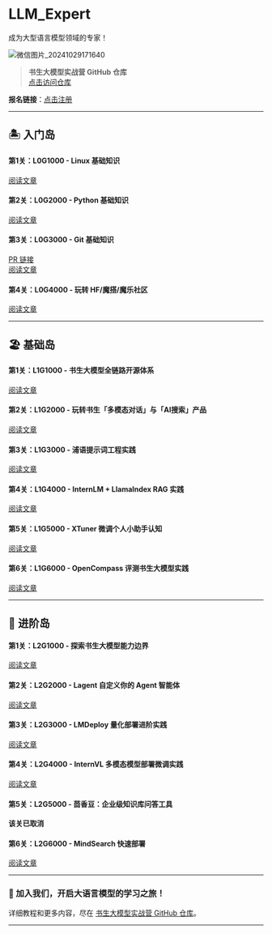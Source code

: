# LLM_Expert

成为大型语言模型领域的专家！

![微信图片_20241029171640](https://github.com/user-attachments/assets/0fbceb04-95c9-4b83-a392-d79f39283dbb)

> **书生大模型实战营 GitHub 仓库**  
> [点击访问仓库](https://github.com/InternLM/Tutorial)

**报名链接**：[点击注册](https://aicarrier.feishu.cn/wiki/JuXvwHzGni2A2Rksd8Rczpvxngb)

---

## 🏝️ 入门岛

#### 第1关：L0G1000 - Linux 基础知识  
[阅读文章](https://blog.csdn.net/qq_52928908/article/details/143329988?spm=1001.2014.3001.5502)

#### 第2关：L0G2000 - Python 基础知识  
[阅读文章](https://blog.csdn.net/qq_52928908/article/details/143331831?spm=1001.2014.3001.5502)

#### 第3关：L0G3000 - Git 基础知识  
[PR 链接](https://github.com/InternLM/Tutorial/pull/2143)  
[阅读文章](https://blog.csdn.net/qq_52928908/article/details/143332262?spm=1001.2014.3001.5502)

#### 第4关：L0G4000 - 玩转 HF/魔搭/魔乐社区  
[阅读文章](https://blog.csdn.net/qq_52928908/article/details/143333276?spm=1001.2014.3001.5502)

---

## 🏖️ 基础岛

#### 第1关：L1G1000 - 书生大模型全链路开源体系  
[阅读文章](https://blog.csdn.net/qq_52928908/article/details/143505608?spm=1001.2014.3001.5502)

#### 第2关：L1G2000 - 玩转书生「多模态对话」与「AI搜索」产品  
[阅读文章](https://blog.csdn.net/qq_52928908/article/details/143616713?spm=1001.2014.3001.5502)

#### 第3关：L1G3000 - 浦语提示词工程实践  
[阅读文章](https://blog.csdn.net/qq_52928908/article/details/143386126?spm=1001.2014.3001.5501)

#### 第4关：L1G4000 - InternLM + LlamaIndex RAG 实践  
[阅读文章](https://blog.csdn.net/qq_52928908/article/details/143440379?spm=1001.2014.3001.5501)

#### 第5关：L1G5000 - XTuner 微调个人小助手认知  
[阅读文章](https://blog.csdn.net/qq_52928908/article/details/143440427?spm=1001.2014.3001.5501)

#### 第6关：L1G6000 - OpenCompass 评测书生大模型实践  
[阅读文章](https://blog.csdn.net/qq_52928908/article/details/143566967?spm=1001.2014.3001.5501)

---

## 🌟 进阶岛

#### 第1关：L2G1000 - 探索书生大模型能力边界  
[阅读文章](https://pibbgc50dr.feishu.cn/docx/GVIMd5rffoIEzIxPu92cglaXnDb?from=from_copylink)

#### 第2关：L2G2000 - Lagent 自定义你的 Agent 智能体  
[阅读文章](https://blog.csdn.net/qq_52928908/article/details/143998288?spm=1001.2014.3001.5502)

#### 第3关：L2G3000 - LMDeploy 量化部署进阶实践  
[阅读文章](https://blog.csdn.net/qq_52928908/article/details/143891962?spm=1001.2014.3001.5501)

#### 第4关：L2G4000 - InternVL 多模态模型部署微调实践  
[阅读文章](https://blog.csdn.net/qq_52928908/article/details/143750273?spm=1001.2014.3001.5502)

#### 第5关：L2G5000 - 茴香豆：企业级知识库问答工具  
**该关已取消**

#### 第6关：L2G6000 - MindSearch 快速部署  
[阅读文章](https://blog.csdn.net/qq_52928908/article/details/144367380?spm=1001.2014.3001.5502)

---

### 🚀 加入我们，开启大语言模型的学习之旅！  
详细教程和更多内容，尽在 [书生大模型实战营 GitHub 仓库](https://github.com/InternLM/Tutorial)。

---
